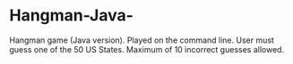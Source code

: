 # Hangman-Java-
Hangman game (Java version). Played on the command line. User must guess one of the 50 US States. Maximum of 10 incorrect guesses allowed.
